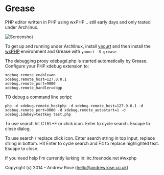 Grease
======

PHP editor written in PHP using wxPHP .. still early days and only tested under Archlinux.

![Screenshot](http://wxphp.org/images/static/application-grease-archlinux5.png)

To get up and running under Archlinux, install [yaourt](http://wiki.archlinux.org/index.php/yaourt) and then install the [wxPHP](http://wxphp.org/) environment and Grease with ```yaourt -S grease```

The debugging proxy xdebugd.php is started automatically by Grease.  Configure your PHP xdebug extension to:

```
xdebug.remote_enable=on
xdebug.remote_host=127.0.0.1
xdebug.remote_port=9000
xdebug.remote_handler=dbgp
```

TO debug a command line script:
```
php -d xdebug.remote_hostphp -d xdebug.remote_host=127.0.0.1 -d xdebug.remote_port=9000 -d xdebug.remote_autostart=1 -d xdebug.idekey=testkey test.php
```

To use search hit CTRL+F or click icon.  Enter to cycle search. Escape to close dialog.

To use search / replace click icon.  Enter search string in top input, replace string in bottom.  Hit Enter to cycle search and F4 to replace highlighted text.  Escape to close.

If you need help I'm currently lurking in: irc.freenode.net #wxphp

Copyright (c) 2014 - Andrew Rose (hello@andrewrose.co.uk)
